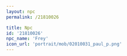 ```yaml
---
layout: npc
permalink: /21810026

title: Npc
id: '21810026'
npc_name: 'Frey'
icon_url: 'portrait/mob/02010031_paul_p.png'
---
```

